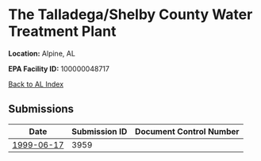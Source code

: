 # The Talladega/Shelby County Water Treatment Plant

**Location:** Alpine, AL

**EPA Facility ID:** 100000048717

[Back to AL Index](../../index.md)

## Submissions

| Date | Submission ID | Document Control Number |
|------|--------------|-------------------------|
| [1999-06-17](submissions/3959.md) | 3959 |  |
